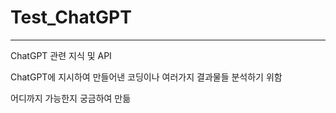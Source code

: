 # Test_ChatGPT

-------------------------------------------------
ChatGPT 관련 지식 및 API

ChatGPT에 지시하여 만들어낸 코딩이나 여러가지 결과물들 분석하기 위함

어디까지 가능한지 궁금하여 만듦
